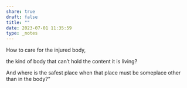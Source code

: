 ```yaml
---
share: true
draft: false
title: ""
date: 2023-07-01 11:35:59
type: _notes
---
```


How to care for the injured body,

the kind of body that can’t hold
the content it is living?

And where is the safest place when that place
must be someplace other than in the body?”
